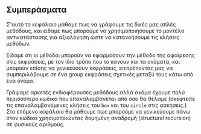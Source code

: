 ## Συμπεράσματα

Σ'αυτό το κεφάλαιο μάθαμε πως να γράφουμε τις δικές μας απλές μεθόδους, και είδαμε πως μπορούμε να χρησιμοποιήσουμε το μοντέλο αντικατάστασης για αξιολόγηση ώστε να κατανοήσουμε τις κλήσεις μεθόδων.

Είδαμε ότι οι μέθοδοι μπορούν να εφαρμόσουν την μέθοδο της αφαίρεσης στις εκφράσεις, με τον ίδιο τρόπο που το κάνουν και τα ονόματα, και μπορούν επίσης να γενικεύσουν εκφράσεις, επιτρέποντάς μας να συμπεριλάβουμε σε ένα group εκφράσεις σχετικές μεταξύ τους κάτω από ένα όνομα.

Γράψαμε αρκετές ενδιαφέρουσες μεθόδους αλλά ακόμα έχουμε πολύ περισσότερο κώδικα που επαναλαμβάνεται από όσο θα θέλαμε (σκεφτείτε τις επαναλαμβανόμενες κλήσεις του `box` και του `circle` στις ασκήσεις.)
Στο επόμενο κεφάλαιο θα μάθουμε πως μπορούμε να γενικεύουμε πάνω στον κώδικα χρησιμοποιώντας δομημένη αναδρομή (structural recursion) σε φυσικούς αριθμούς.
